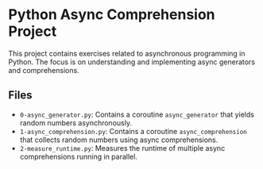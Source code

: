# Python Async Comprehension Project

This project contains exercises related to asynchronous programming in Python. The focus is on understanding and implementing async generators and comprehensions.

## Files

- `0-async_generator.py`: Contains a coroutine `async_generator` that yields random numbers asynchronously.
- `1-async_comprehension.py`: Contains a coroutine `async_comprehension` that collects random numbers using async comprehensions.
- `2-measure_runtime.py`: Measures the runtime of multiple async comprehensions running in parallel.

